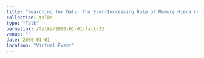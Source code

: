 ```yaml
---
title: "Searching for Data: The Ever-Increasing Role of Memory Hierarchies on the Performance and Sustainability of Computing Systems}"
collection: talks
type: "Talk"
permalink: /talks/2000-01-01-talk-23
venue: ""
date: 2000-01-01
location: "Virtual Event"
---
```

